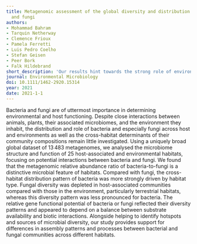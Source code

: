 ```yaml
---
title: Metagenomic assessment of the global diversity and distribution of bacteria
  and fungi
authors:
- Mohammad Bahram
- Tarquin Netherway
- Clemence Frioux
- Pamela Ferretti
- Luis Pedro Coelho
- Stefan Geisen
- Peer Bork
- Falk Hildebrand
short_description: 'Our results hint towards the strong role of environmental filtering in structuring cross-habitat bacterial but not fungal communities.'
journal: Environmental Microbiology
doi: 10.1111/1462-2920.15314
year: 2021
date: 2021-1-1
---
```


Bacteria and fungi are of uttermost importance in determining environmental and host functioning. Despite close interactions between animals, plants, their associated microbiomes, and the environment they inhabit, the distribution and role of bacteria and especially fungi across host and environments as well as the cross-habitat determinants of their community compositions remain little investigated. Using a uniquely broad global dataset of 13 483 metagenomes, we analysed the microbiome structure and function of 25 host-associated and environmental habitats, focusing on potential interactions between bacteria and fungi. We found that the metagenomic relative abundance ratio of bacteria-to-fungi is a distinctive microbial feature of habitats. Compared with fungi, the cross-habitat distribution pattern of bacteria was more strongly driven by habitat type. Fungal diversity was depleted in host-associated communities compared with those in the environment, particularly terrestrial habitats, whereas this diversity pattern was less pronounced for bacteria. The relative gene functional potential of bacteria or fungi reflected their diversity patterns and appeared to depend on a balance between substrate availability and biotic interactions. Alongside helping to identify hotspots and sources of microbial diversity, our study provides support for differences in assembly patterns and processes between bacterial and fungal communities across different habitats.